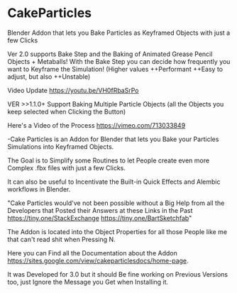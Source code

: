 # CakeParticles
Blender Addon that lets you Bake Particles as Keyframed Objects with just a few Clicks

Ver 2.0 supports Bake Step and the Baking of Animated Grease Pencil Objects + Metaballs!
With the Bake Step you can decide how frequently you want to Keyframe the Simulation!
(Higher values ++Performant ++Easy to adjust, but also ++Unstable)

Video Update
https://youtu.be/VH0fRbaSrPo

VER >>1.1.0+ Support Baking Multiple Particle Objects (all the Objects you keep selected when Clicking the Button)

Here's a Video of the Process
https://vimeo.com/713033849

-Cake Particles is an Addon for Blender that lets you Bake your Particles Simulations into Keyframed Objects.

The Goal is to Simplify some Routines to let People create even more Complex .fbx files with just a few Clicks.

It can also be useful to Incentivate the Built-in Quick Effects and Alembic workflows in Blender.


"Cake Particles would've not been possible without a Big Help from all the Developers that Posted their Answers at these Links in the Past https://tiny.one/StackExchange https://tiny.one/BartSketchfab"

The Addon is located into the Object Properties for all those People like me that can't read shit when Pressing N.

Here you can Find all the Documentation about the Addon https://sites.google.com/view/cakeparticlesdocs/home-page.

It was Developed for 3.0 but it should Be fine working on Previous Versions too, 
just Ignore the Message you Get when Installing it.

